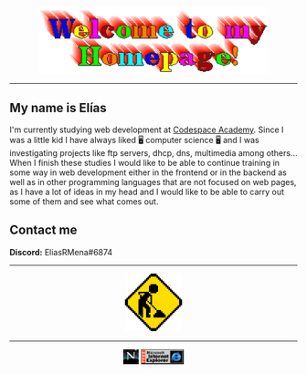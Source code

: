<p align="center">
    <img src="img/welcome.gif" width="80%">
</p>

---

## My name is Elías
I'm currently studying web development at [Codespace Academy](https://codespaceacademy.com/). Since I was a little kid I have always liked 🖥️ computer science 🖥️ and I was investigating projects like ftp servers, dhcp, dns, multimedia among others... When I finish these studies I would like to be able to continue training in some way in web development either in the frontend or in the backend as well as in other programming languages that are not focused on web pages, as I have a lot of ideas in my head and I would like to be able to carry out some of them and see what comes out.

## Contact me
**Discord:** EliasRMena#6874

---

<p align="center">
    <img src="img/under-construction.gif" width="20%">
</p>

---
<p align="center">
    <img src="img/netscape.gif" width="5.3%" display="inline"> <img src="img/explorer.gif" width="15%" display="inline">
</p>


<!--
**EliasRMena/EliasRMena** is a ✨ _special_ ✨ repository because its `README.md` (this file) appears on your GitHub profile.

Here are some ideas to get you started:

- 🔭 I’m currently working on ...
- 🌱 I’m currently learning ...
- 👯 I’m looking to collaborate on ...
- 🤔 I’m looking for help with ...
- 💬 Ask me about ...
- 📫 How to reach me: ...
- 😄 Pronouns: ...
- ⚡ Fun fact: ...
-->
